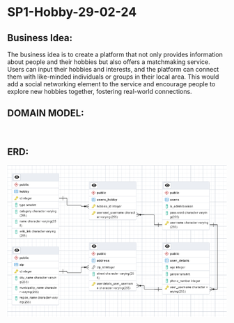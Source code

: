 # SP1-Hobby-29-02-24

## Business Idea:
The business idea is to create a platform that not only provides information about people and their hobbies but also offers a matchmaking service. Users can input their hobbies and interests, and the platform can connect them with like-minded individuals or groups in their local area. This would add a social networking element to the service and encourage people to explore new hobbies together, fostering real-world connections.

## DOMAIN MODEL:
![]()

## ERD:
![sp1.hobby/src/main/java/cphbusiness/groupone/docs/DomainModelHobby.png](sp1.hobby/src/main/java/cphbusiness/groupone/docs/DomainModelHobby.png)
